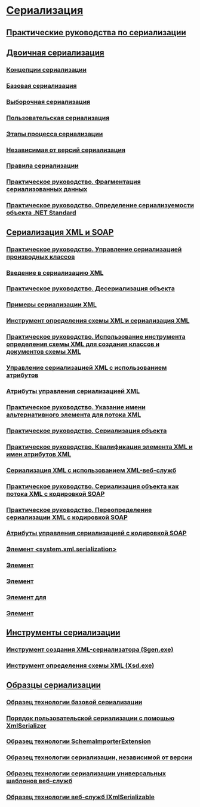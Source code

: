 # [Сериализация](index.md)
## [Практические руководства по сериализации](serialization-how-to-topics.md)
## [Двоичная сериализация](binary-serialization.md)
### [Концепции сериализации](serialization-concepts.md)
### [Базовая сериализация](basic-serialization.md)
### [Выборочная сериализация](selective-serialization.md)
### [Пользовательская сериализация](custom-serialization.md)
### [Этапы процесса сериализации](steps-in-the-serialization-process.md)
### [Независимая от версий сериализация](version-tolerant-serialization.md)
### [Правила сериализации](serialization-guidelines.md)
### [Практическое руководство. Фрагментация сериализованных данных](how-to-chunk-serialized-data.md)
### [Практическое руководство. Определение сериализуемости объекта .NET Standard](how-to-determine-if-netstandard-object-is-serializable.md)
## [Сериализация XML и SOAP](xml-and-soap-serialization.md)
### [Практическое руководство. Управление сериализацией производных классов](how-to-control-serialization-of-derived-classes.md)
### [Введение в сериализацию XML](introducing-xml-serialization.md)
### [Практическое руководство. Десериализация объекта](how-to-deserialize-an-object.md)
### [Примеры сериализации XML](examples-of-xml-serialization.md)
### [Инструмент определения схемы XML и сериализация XML](the-xml-schema-definition-tool-and-xml-serialization.md)
### [Практическое руководство. Использование инструмента определения схемы XML для создания классов и документов схемы XML](xml-schema-def-tool-gen.md)
### [Управление сериализацией XML с использованием атрибутов](controlling-xml-serialization-using-attributes.md)
### [Атрибуты управления сериализацией XML](attributes-that-control-xml-serialization.md)
### [Практическое руководство. Указание имени альтернативного элемента для потока XML](how-to-specify-an-alternate-element-name-for-an-xml-stream.md)
### [Практическое руководство. Сериализация объекта](how-to-serialize-an-object.md)
### [Практическое руководство. Квалификация элемента XML и имен атрибутов XML](how-to-qualify-xml-element-and-xml-attribute-names.md)
### [Сериализация XML с использованием XML-веб-служб](xml-serialization-with-xml-web-services.md)
### [Практическое руководство. Сериализация объекта как потока XML с кодировкой SOAP](how-to-serialize-an-object-as-a-soap-encoded-xml-stream.md)
### [Практическое руководство. Переопределение сериализации XML с кодировкой SOAP](how-to-override-encoded-soap-xml-serialization.md)
### [Атрибуты управления сериализацией с кодировкой SOAP](attributes-that-control-encoded-soap-serialization.md)
### [Элемент <system.xml.serialization>](system-xml-serialization-element.md)
### [<dateTimeSerialization> Элемент](datetimeserialization-element.md)
### [<schemaImporterExtensions> Элемент](schemaimporterextensions-element.md)
### [Элемент <add> для <xmlSchemaImporterExtensions>](add-element-for-xmlschemaimporterextensions.md)
### [<xmlSerializer> Элемент](xmlserializer-element.md)
## [Инструменты сериализации](serialization-tools.md)
### [Инструмент создания XML-сериализатора (Sgen.exe)](xml-serializer-generator-tool-sgen-exe.md)
### [Инструмент определения схемы XML (Xsd.exe)](xml-schema-definition-tool-xsd-exe.md)
## [Образцы сериализации](serialization-samples.md)
### [Образец технологии базовой сериализации](basic-serialization-technology-sample.md)
### [Порядок пользовательской сериализации с помощью XmlSerializer](custom-serialization-order-with-xmlserializer.md)
### [Образец технологии SchemaImporterExtension](schemaimporterextension-technology-sample.md)
### [Образец технологии сериализации, независимой от версии](version-tolerant-serialization-technology-sample.md)
### [Образец технологии сериализации универсальных шаблонов веб-служб](web-services-generics-serialization-technology-sample.md)
### [Образец технологии веб-служб IXmlSerializable](web-services-ixmlserializable-technology-sample.md)
